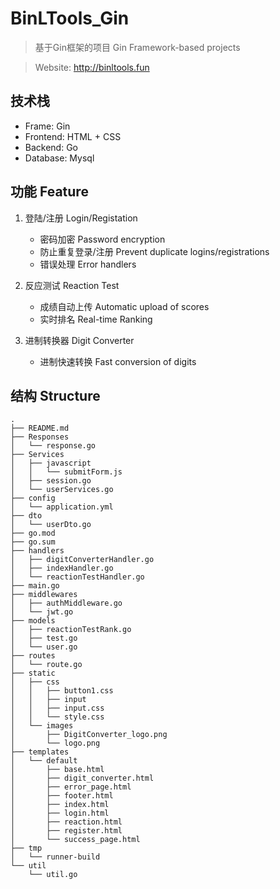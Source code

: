 # BinLTools_Gin

> 基于Gin框架的项目
> Gin Framework-based projects

> Website: http://binltools.fun

## 技术栈 
- Frame: Gin
- Frontend: HTML + CSS
- Backend: Go
- Database: Mysql

## 功能 Feature
1. 登陆/注册 Login/Registation
    - 密码加密 Password encryption
    - 防止重复登录/注册 Prevent duplicate logins/registrations
    - 错误处理 Error handlers

2. 反应测试 Reaction Test
    - 成绩自动上传 Automatic upload of scores
    - 实时排名 Real-time Ranking
    
3. 进制转换器 Digit Converter
    - 进制快速转换 Fast conversion of digits
    
## 结构 Structure
``` 
.
├── README.md
├── Responses
│   └── response.go
├── Services
│   ├── javascript
│   │   └── submitForm.js
│   ├── session.go
│   └── userServices.go
├── config
│   └── application.yml
├── dto
│   └── userDto.go
├── go.mod
├── go.sum
├── handlers
│   ├── digitConverterHandler.go
│   ├── indexHandler.go
│   └── reactionTestHandler.go
├── main.go
├── middlewares
│   ├── authMiddleware.go
│   └── jwt.go
├── models
│   ├── reactionTestRank.go
│   ├── test.go
│   └── user.go
├── routes
│   └── route.go
├── static
│   ├── css
│   │   ├── button1.css
│   │   ├── input
│   │   ├── input.css
│   │   └── style.css
│   └── images
│       ├── DigitConverter_logo.png
│       └── logo.png
├── templates
│   └── default
│       ├── base.html
│       ├── digit_converter.html
│       ├── error_page.html
│       ├── footer.html
│       ├── index.html
│       ├── login.html
│       ├── reaction.html
│       ├── register.html
│       └── success_page.html
├── tmp
│   └── runner-build
└── util
    └── util.go
``` 
